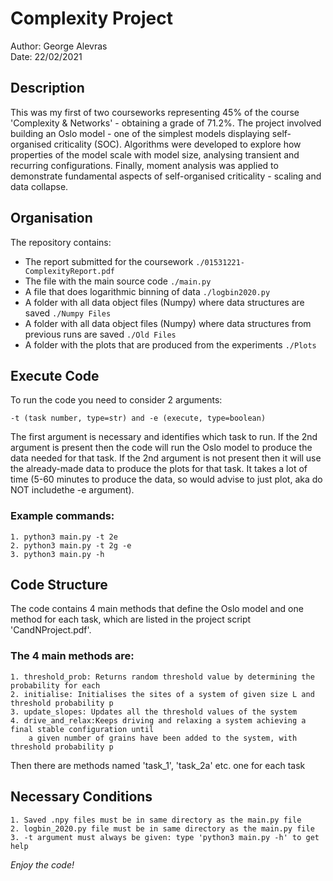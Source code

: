 # Complexity Project #

Author: George Alevras \
Date: 22/02/2021

## Description ##
This was my first of two courseworks representing 45% of the course 'Complexity & Networks' - obtaining a grade of 71.2%. The project involved building an Oslo model - one of the simplest models displaying self-organised criticality (SOC). Algorithms were developed to explore how properties of the model scale with model size, analysing transient and recurring configurations. Finally, moment analysis was applied to demonstrate fundamental aspects of self-organised criticality - scaling and data collapse.

## Organisation ##
The repository contains:
- The report submitted for the coursework `./01531221-ComplexityReport.pdf`
- The file with the main source code `./main.py`
- A file that does logarithmic binning of data `./logbin2020.py`
- A folder with all data object files (Numpy) where data structures are saved `./Numpy Files`
- A folder with all data object files (Numpy) where data structures from previous runs are saved `./Old Files`
- A folder with the plots that are produced from the experiments `./Plots`


## Execute Code ##
To run the code you need to consider 2 arguments:
    
    -t (task number, type=str) and -e (execute, type=boolean)

The first argument is necessary and identifies which task to run. If the 2nd argument is present then the code will run the Oslo model to produce the data needed for that task. If the 2nd argument is not present then it will use the already-made data to produce the plots for that task. It takes a lot of time (5-60 minutes to produce the data, so would advise to just plot, aka do NOT includethe -e argument).

### Example commands: ###
    
    1. python3 main.py -t 2e
    2. python3 main.py -t 2g -e
    3. python3 main.py -h

## Code Structure ##

The code contains 4 main methods that define the Oslo model and one method for each task, which are listed in the project script 'CandNProject.pdf'.

### The 4 main methods are: ###

    1. threshold_prob: Returns random threshold value by determining the probability for each
    2. initialise: Initialises the sites of a system of given size L and threshold probability p
    3. update_slopes: Updates all the threshold values of the system
    4. drive_and_relax:Keeps driving and relaxing a system achieving a final stable configuration until 
        a given number of grains have been added to the system, with threshold probability p

Then there are methods named 'task_1', 'task_2a' etc. one for each task

## Necessary Conditions ##
    1. Saved .npy files must be in same directory as the main.py file
    2. logbin_2020.py file must be in same directory as the main.py file
    3. -t argument must always be given: type 'python3 main.py -h' to get help

*Enjoy the code!*